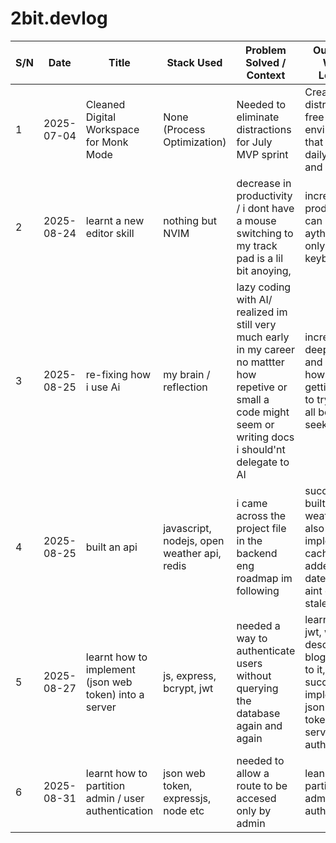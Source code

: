 # 2bit.devlog

| S/N | Date       | Title                                                  | Stack Used                                  | Problem Solved / Context                                                                                                                                          | Outcome / What I Learned                                                                                                            |
| --- | ---------- | ------------------------------------------------------ | ------------------------------------------- | ----------------------------------------------------------------------------------------------------------------------------------------------------------------- | ----------------------------------------------------------------------------------------------------------------------------------- |
| 1   | 2025-07-04 | Cleaned Digital Workspace for Monk Mode                | None (Process Optimization)                 | Needed to eliminate distractions for July MVP sprint                                                                                                              | Created a distraction-free environment that boosted daily focus and clarity                                                         |
| 2   | 2025-08-24 | learnt a new editor skill                              | nothing but NVIM                            | decrease in productivity / i dont have a mouse switching to my track pad is a lil bit anoying,                                                                    | increase in productivity / can now edit aything with only my keyboard                                                               |
| 3   | 2025-08-25 | re-fixing how i use Ai                                 | my brain / reflection                       | lazy coding with AI/ realized im still very much early in my career no mattter how repetive or small a code might seem or writing docs i should'nt delegate to AI | increase in deepthink and learning how to write / getting used to trying my all before seeking aid                                  |
| 4   | 2025-08-25 | built an api                                           | javascript, nodejs, open weather api, redis | i came across the project file in the backend eng roadmap im following                                                                                            | succesfully built a weather api, also implemented caching + added expiry date so user aint getting stale data                       |
| 5   | 2025-08-27 | learnt how to implement (json web token) into a server | js, express, bcrypt, jwt                    | needed a way to authenticate users without querying the database again and again                                                                                  | learnt about jwt, wrote a descriptive blog on intro to it, can now successfully implement json web token into server authentication |
| 6   | 2025-08-31 | learnt how to partition admin / user authentication    | json web token, expressjs, node etc         | needed to allow a route to be accesed only by admin                                                                                                               | leanrt how to partition admin / user auth                                                                                           |
